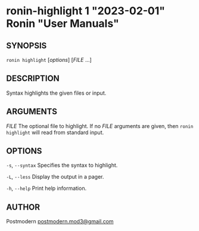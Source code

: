 # ronin-highlight 1 "2023-02-01" Ronin "User Manuals"

## SYNOPSIS

`ronin highlight` [*options*] [*FILE* ...]

## DESCRIPTION

Syntax highlights the given files or input.

## ARGUMENTS

*FILE*
  The optional file to highlight. If no *FILE* arguments are given, then
  `ronin highlight` will read from standard input.

## OPTIONS

`-s`, `--syntax`
  Specifies the syntax to highlight.

`-L`, `--less`
  Display the output in a pager.

`-h`, `--help`
  Print help information.

## AUTHOR

Postmodern <postmodern.mod3@gmail.com>

